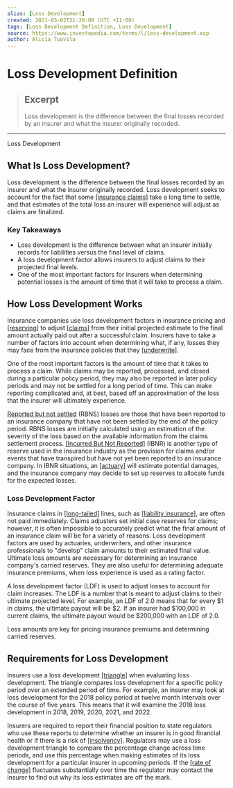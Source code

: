 ```yaml
---
alias: [Loss Development]
created: 2021-03-02T21:28:00 (UTC +11:00)
tags: [Loss Development Definition, Loss Development]
source: https://www.investopedia.com/terms/l/loss-development.asp
author: Alicia Tuovila
---
```


# Loss Development Definition

> ## Excerpt
> Loss development is the difference between the final losses recorded by an insurer and what the insurer originally recorded.

---

Loss Development
## What Is Loss Development?

Loss development is the difference between the final losses recorded by an insurer and what the insurer originally recorded. Loss development seeks to account for the fact that some [[insurance claims]](https://www.investopedia.com/terms/i/insurance_claim.asp) take a long time to settle, and that estimates of the total loss an insurer will experience will adjust as claims are finalized.

### Key Takeaways

-   Loss development is the difference between what an insurer initially records for liabilities versus the final level of claims. 
-   A loss development factor allows insurers to adjust claims to their projected final levels. 
-   One of the most important factors for insurers when determining potential losses is the amount of time that it will take to process a claim. 

## How Loss Development Works

Insurance companies use loss development factors in insurance pricing and [[reserving]](https://www.investopedia.com/terms/c/claims-reserve.asp) to adjust [[claims]](https://www.investopedia.com/terms/i/insurance_claim.asp) from their initial projected estimate to the final amount actually paid out after a successful claim. Insurers have to take a number of factors into account when determining what, if any, losses they may face from the insurance policies that they [[underwrite]](https://www.investopedia.com/terms/u/underwriting.asp). 

One of the most important factors is the amount of time that it takes to process a claim. While claims may be reported, processed, and closed during a particular policy period, they may also be reported in later policy periods and may not be settled for a long period of time. This can make reporting complicated and, at best, based off an approximation of the loss that the insurer will ultimately experience. 

[Reported but not settled](https://www.investopedia.com/terms/r/reported-not-settled-rbns.asp) (RBNS) losses are those that have been reported to an insurance company that have not been settled by the end of the policy period. RBNS losses are initially calculated using an estimation of the severity of the loss based on the available information from the claims settlement process. [[Incurred But Not Reported]](https://www.investopedia.com/terms/i/incurredbutnotreported.asp) (IBNR) is another type of reserve used in the insurance industry as the provision for claims and/or events that have transpired but have not yet been reported to an insurance company. In IBNR situations, an [[actuary]](https://www.investopedia.com/terms/a/actuary.asp) will estimate potential damages, and the insurance company may decide to set up reserves to allocate funds for the expected losses.

### Loss Development Factor

Insurance claims in [[long-tailed]](https://www.investopedia.com/terms/l/long-tail.asp) lines, such as [[liability insurance]](https://www.investopedia.com/terms/l/liability_insurance.asp), are often not paid immediately. Claims adjusters set initial case reserves for claims; however, it is often impossible to accurately predict what the final amount of an insurance claim will be for a variety of reasons. Loss development factors are used by actuaries, underwriters, and other insurance professionals to "develop" claim amounts to their estimated final value. Ultimate loss amounts are necessary for determining an insurance company's carried reserves. They are also useful for determining adequate insurance premiums, when loss experience is used as a rating factor.

A loss development factor (LDF) is used to adjust losses to account for claim increases. The LDF is a number that is meant to adjust claims to their ultimate projected level. For example, an LDF of 2.0 means that for every $1 in claims, the ultimate payout will be $2. If an insurer had $100,000 in current claims, the ultimate payout would be $200,000 with an LDF of 2.0.  

Loss amounts are key for pricing insurance premiums and determining carried reserves.

## Requirements for Loss Development 

Insurers use a loss development [[triangle]](https://www.investopedia.com/terms/t/triangle.asp) when evaluating loss development. The triangle compares loss development for a specific policy period over an extended period of time. For example, an insurer may look at loss development for the 2018 policy period at twelve month intervals over the course of five years. This means that it will examine the 2018 loss development in 2018, 2019, 2020, 2021, and 2022.

Insurers are required to report their financial position to state regulators who use these reports to determine whether an insurer is in good financial health or if there is a risk of [[insolvency]](https://www.investopedia.com/terms/i/insolvency.asp). Regulators may use a loss development triangle to compare the percentage change across time periods, and use this percentage when making estimates of its loss development for a particular insurer in upcoming periods. If the [[rate of change]](https://www.investopedia.com/terms/r/rateofchange.asp) fluctuates substantially over time the regulator may contact the insurer to find out why its loss estimates are off the mark.
